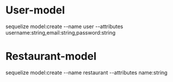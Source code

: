 # User-model

sequelize model:create --name user --attributes username:string,email:string,password:string

# Restaurant-model

sequelize model:create --name restaurant --attributes name:string



